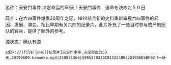 名称：天安门事件 决定命运的50天 / 天安門事件　運命を決めた５０日

简介：在六四事件爆发30周年之际，NHK结合新的史料重新审视六四事件的起因、发展、演变。相比早期有关六四的纪录片，此片补充了一些当时参与戒严的部队的官兵，提供了额外的参考。

源状态：确认有源

```
ed2k://|file|[NHK][纪录片]天安门事件.决定命运的50天.20190609.kamonka.mp4|250881366|5995270320C014224B822D19D6D5BF02|h=6HR7NEBBDOLRPWBKQRNMSNXZ675APAMT|/
```

